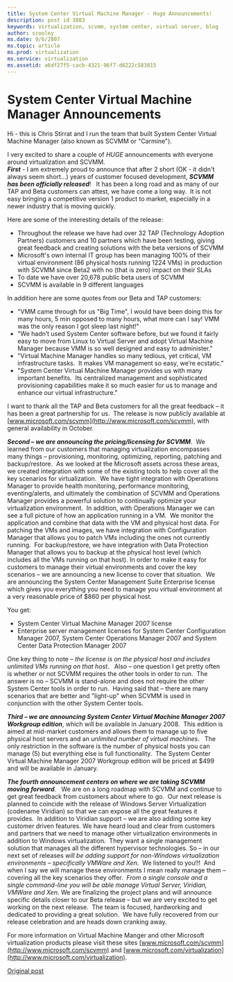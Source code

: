 ```yaml
---
title: System Center Virtual Machine Manager - Huge Announcements!
description: post id 3883
keywords: virtualization, scvmm, system center, virtual server, blog
author: scooley
ms.date: 9/6/2007
ms.topic: article
ms.prod: virtualization
ms.service: virtualization
ms.assetid: a6df27f5-cacb-4321-96f7-d6222c583815
---
```


# System Center Virtual Machine Manager Announcements

Hi - this is Chris Stirrat and I run the team that built System Center Virtual Machine Manager (also known as SCVMM or "Carmine").

I very excited to share a couple of _HUGE_ announcements with everyone around virtualization and SCVMM.  
**_First_** - I am extremely proud to announce that after 2 short (OK - it didn't always seem short...) years of customer focused development, **_SCVMM has been officially released_**!   It has been a long road and as many of our TAP and Beta customers can attest, we have come a long way.  It is not easy bringing a competitive version 1 product to market, especially in a newer industry that is moving quickly.

Here are some of the interesting details of the release:

* Throughout the release we have had over 32 TAP (Technology Adoption Partners) customers and 10 partners which have been testing, giving great feedback and creating solutions with the beta versions of SCVMM
* Microsoft's own internal IT group has been managing 100% of their virtual environment (86 physical hosts running 1224 VMs) in production with SCVMM since Beta2 with no (that is zero) impact on their SLAs
* To date we have over 20,678 public beta users of SCVMM
* SCVMM is available in 9 different languages

In addition here are some quotes from our Beta and TAP customers:

* "VMM came through for us "Big Time", I would have been doing this for many hours, 5 min opposed to many hours, what more can I say! VMM was the only reason I got sleep last night!"
* "We hadn’t used System Center software before, but we found it fairly easy to move from Linux to Virtual Server and adopt Virtual Machine Manager because VMM is so well designed and easy to administer."
* "Virtual Machine Manager handles so many tedious, yet critical, VM infrastructure tasks.  It makes VM management so easy, we’re ecstatic."
* "System Center Virtual Machine Manager provides us with many important benefits.  Its centralized management and sophisticated provisioning capabilities make it so much easier for us to manage and enhance our virtual infrastructure."

I want to thank all the TAP and Beta customers for all the great feedback – it has been a great partnership for us.  The release is now publicly available at [www.microsoft.com/scvmm](http://www.microsoft.com/scvmm), with general availability in October.

**_Second – we are announcing the pricing/licensing for SCVMM_**.  We learned from our customers that managing virtualization encompasses many things – provisioning, monitoring, optimizing, reporting, patching and backup/restore.  As we looked at the Microsoft assets across these areas, we created integration with some of the existing tools to help cover all the key scenarios for virtualization.  We have tight integration with Operations Manager to provide health monitoring, performance monitoring, eventing/alerts, and ultimately the combination of SCVMM and Operations Manager provides a powerful solution to continually optimize your virtualization environment.  In addition, with Operations Manager we can see a full picture of how an application running in a VM.  We monitor the application and combine that data with the VM and physical host data. For patching the VMs and images, we have integration with Configuration Manager that allows you to patch VMs including the ones not currently running.  For backup/restore, we have integration with Data Protection Manager that allows you to backup at the physical host level (which includes all the VMs running on that host). In order to make it easy for customers to manage their virtual environments and cover the key scenarios – we are announcing a new license to cover that situation.  We are announcing the System Center Management Suite Enterprise license which gives you everything you need to manage you virtual environment at a very reasonable price of $860 per physical host.

You get:

* System Center Virtual Machine Manager 2007 license
* Enterprise server management licenses for System Center Configuration Manager 2007, System Center Operations Manager 2007 and System Center Data Protection Manager 2007

One key thing to note – _the license is on the physical host and includes unlimited VMs running on that host_.   Also – one question I get pretty often is whether or not SCVMM requires the other tools in order to run.  
The answer is no – SCVMM is stand-alone and does not require the other System Center tools in order to run.  Having said that – there are many scenarios that are better and "light-up" when SCVMM is used in conjunction with the other System Center tools.

**_Third – we are announcing System Center Virtual Machine Manager 2007 Workgroup edition_**, which will be available in January 2008.  This edition is aimed at mid-market customers and allows them to manage up to five physical host servers and an _unlimited number of virtual machines_.   The only restriction in the software is the number of physical hosts you can manage (5) but everything else is full functionality.  The System Center Virtual Machine Manager 2007 Workgroup edition will be priced at $499 and will be available in January.

**_The fourth announcement centers on where we are taking SCVMM moving forward_**.   We are on a long roadmap with SCVMM and continue to get great feedback from customers about where to go.  Our next release is planned to coincide with the release of Windows Server Virtualization (codename Viridian) so that we can expose all the great features it provides.  In addition to Viridian support – we are also adding some key customer driven features. We have heard loud and clear from customers and partners that we need to manage other virtualization environments in addition to Windows virtualization.  They want a single management solution that manages all the different hypervisor technologies. So – in our next set of releases _will be adding support for non-Windows virtualization environments – specifically VMWare and Xen._  We listened to you!!!  And when I say we will manage these environments I mean really manage them – covering all the key scenarios they offer.  _From a single console and a single command-line you will be able manage Virtual Server, Viridian, VMWare and Xen_. We are finalizing the project plans and will announce specific details closer to our Beta release  – but we are very excited to get working on the next release.  The team is focused, hardworking and dedicated to providing a great solution.  We have fully recovered from our release celebration and are heads down cranking away.

For more information on Virtual Machine Manger and other Microsoft virtualization products please visit these sites [www.microsoft.com/scvmm](http://www.microsoft.com/scvmm) and [www.microsoft.com/virtualization](http://www.microsoft.com/virtualization).

[Original post](https://blogs.technet.microsoft.com/virtualization/2007/09/06/system-center-virtual-machine-manager-huge-announcements/)